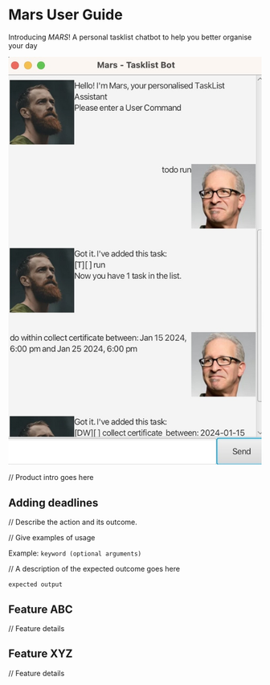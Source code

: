 # Mars User Guide

Introducing *MARS*! A personal tasklist chatbot to help you better organise your day

![Local Image](./docs/Ui.png)


// Product intro goes here

## Adding deadlines

// Describe the action and its outcome.

// Give examples of usage

Example: `keyword (optional arguments)`

// A description of the expected outcome goes here

```
expected output
```

## Feature ABC

// Feature details


## Feature XYZ

// Feature details
